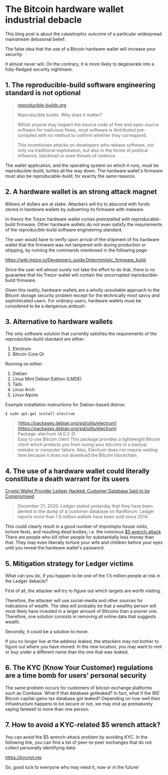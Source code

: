 # The Bitcoin hardware wallet industrial debacle

This blog post is about the catastrophic outcome of a particular widespread mainstream delusional belief: 

The false idea that the use of a Bitcoin hardware wallet will increase your security.

It almost never will. On the contrary, it is more likely to degenerate into a fully-fledged security nightmare.

## 1. The reproducible-build software engineering standard is not optional

>[reproducible-builds.org](https://reproducible-builds.org/)  
>
> Reproducible builds. Why does it matter?
>
> Whilst   anyone may inspect the source code of free and open source software  for  malicious flaws, most software is distributed pre-compiled with no   method to confirm whether they correspond.  
>  
>This   incentivises attacks on developers who release software, not only via traditional exploitation, but also in the forms of political influence,   blackmail or even threats of violence.

The wallet application, and the operating system on which it runs, must be reproducible-build, turtles all the way down. The hardware wallet's firmware must also be reproducable-build, for exactly the same reasons.


## 2. A hardware wallet is an strong attack magnet

Billions of dollars are at stake. Attackers will try to abscond with funds stored in hardware wallets by subverting its firmware with malware.

In theory the Trezor hardware wallet comes preinstalled with reproducable-build firmware. Other hardware wallets do not even satisfy the requirements of the reproducible-build software engineering standard.

The user would have to verify upon arrival of the shipment of his hardware wallet that the firmware was not tampered with during production or shipping, by running the commands mentioned in the following page:

https://wiki.trezor.io/Developers_guide:Deterministic_firmware_build

Since the user will almost surely not take the effort to do that, there is no guarantee that his Trezor wallet will contain the uncorrupted reproducible-build firmware.

Given this reality, hardware wallets are a wholly unsuitable approach to the Bitcoin storage security problem except for the technically most savvy and sophisticated users. For ordinary users, hardware wallets must be considered to be a dangerous ambush.


## 3. Alternative to hardware wallets

The only software solution that currently satisfies the requirements of the reproducible-build standard are either:

1. Electrum
2. Bitcoin Core Qt

Running on either:

1. Debian
2. Linux Mint Debian Edition (LMDE)
3. Tails
4. Linux Arch
5. Linux Alpine

Example installation instructions for Debian-based distros:

```
$ sudo apt-get install electrum
```

>[https://packages.debian.org/sid/utils/electrum](https://packages.debian.org/sid/utils/electrum)  
>Package: electrum (4.0.2-2)  
>Easy to use Bitcoin client
>This   package provides a lightweight Bitcoin client which protects you from   losing your bitcoins in a backup mistake or computer failure. Also,   Electrum does not require waiting time because it does not download the   Bitcoin blockchain.


## 4. The use of a hardware wallet could literally constitute a death warrant for its users

[Crypto Wallet Provider Ledger Hacked: Customer Database Said to be Compromised](https://www.crowdfundinsider.com/2020/12/170498-crypto-wallet-provider-ledger-hacked-customer-database-said-to-be-compromised)

>December  21, 2020. Ledger stated yesterday that they have been alerted to the  dump of a customer database on Raidforum. Ledger reports more than 1.5  million wallets have been sold since 2014.

This  could clearly result in a good number of impromptu house visits, torture  fests, and resulting dead bodies, i.e. the notorious [$5 wrench attack](https://cryptosec.info/wrench-attack). There are people who kill other people for substantially less money than that. They may even liberally torture your wife and children before your eyes until you reveal the hardware wallet's password.


## 5. Mitigation strategy for Ledger victims

What can you do, if you happen to be one of the 1.5 million people at risk in the Ledger debacle?

First of all, the attacker will try to figure out which targets are worth visiting.

Therefore, the attacker will use social-media and other sources for indications of wealth. The idea will probably be that a wealthy person will most likely have invested in a larger amount of Bitcoins than a poorer one. Therefore, one solution consists in removing all online data that suggests wealth.

Secondly, it could be a solution to move.

If you no longer live at the address leaked, the attackers may not bother to figure out where you have moved. In the new location, you may want to rent or buy under a different name than the one that was leaked.


## 6. The KYC (Know Your Customer) regulations are a time bomb for users' personal security

The same problem occurs for customers of bitcoin exchange platforms such as Coinbase. What if that database gotleaked? In fact, what if the IRS' Bitcoin capital-gains tax database got leaked? Depending on how well their infrastructure happens to be secure or not, we may end up prematurely saying farewell to more than one person.


## 7. How to avoid a KYC-related $5 wrench attack?

You can avoid the $5 wrench-attack problem by avoiding KYC. In the following link, you can find a list of peer-to-peer exchanges that do not collect personally identifying data:

https://kycnot.me

So, good luck to everyone who may need it, now or in the future!

